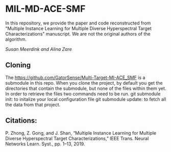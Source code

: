 # MIL-MD-ACE-SMF
In this repository, we provide the paper and code reconstructed from "Multiple Instance Learning for Multiple Diverse Hyperspectral Target Characterizations" manuscript. We are not the original authors of the algorithm. 

_Susan Meerdink and Alina Zare_

## Cloning
The https://github.com/GatorSense/Multi-Target-MI-ACE_SMF is a submodule in this repo. When you clone the project, by default you get the directories that contain the submodule, but none of the files within them yet. In order to retrieve the files two commands need to be run.
git submodule init: to initalize your local configuration file
git submodule update: to fetch all the data from that project.

## Citations:
P. Zhong, Z. Gong, and J. Shan, “Multiple Instance Learning for Multiple Diverse Hyperspectral Target Characterizations,” IEEE Trans. Neural Networks Learn. Syst., pp. 1–13, 2019.
